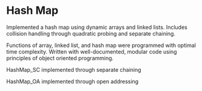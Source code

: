 # Hash Map
Implemented a hash map using dynamic arrays and linked lists. Includes collision handling through quadratic probing and separate chaining.

Functions of array, linked list, and hash map were programmed with optimal time complexity. Written with well-documented, modular code using principles of object oriented programming.

HashMap_SC implemented through separate chaining

HashMap_OA implemented through open addressing
